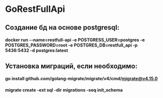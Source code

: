 # GoRestFullApi

## Создание бд на основе postgresql:

#### docker run --name=restfull-api -e POSTGRESS_USER=postgres -e POSTGRES_PASSWORD=root -e POSTGRES_DB=restfull_api -p 5436:5432 -d postgres:latest

## Установка миграций, если необходимо:

#### go install github.com/golang-migrate/migrate/v4/cmd/migrate@v4.15.0
#### migrate create -ext sql -dir migrations -seq init_schema